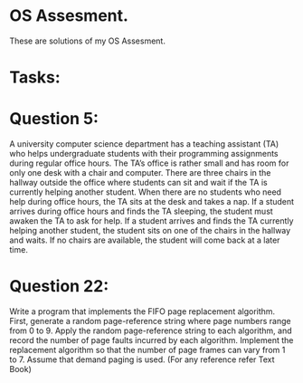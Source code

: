 # OS Assesment.

These are solutions of my OS Assesment.

# Tasks:

# Question 5:

A university computer science department has a teaching assistant (TA) who helps undergraduate students with 
their programming assignments during regular office hours. The TA’s office is rather small and has room for
only one desk with a chair and computer. There are three chairs in the hallway outside the office where 
students can sit and wait if the TA is currently helping another student. When there are no students who need 
help during office hours, the TA sits at the desk and takes a nap. If a student arrives during office hours 
and finds the TA sleeping, the student must awaken the TA to ask for help. If a student arrives and finds the 
TA currently helping another student, the student sits on one of the chairs in the hallway and waits. If no 
chairs are available, the student will come back at a later time.

# Question 22:

Write a program that implements the FIFO page replacement algorithm. First, generate a random page-reference 
string where page numbers range from 0 to 9. Apply the random page-reference string to each algorithm, and 
record the number of page faults incurred by each algorithm. Implement the replacement algorithm so that the
number of page frames can vary from 1 to 7. Assume that demand paging is used.
(For any reference refer Text Book)
